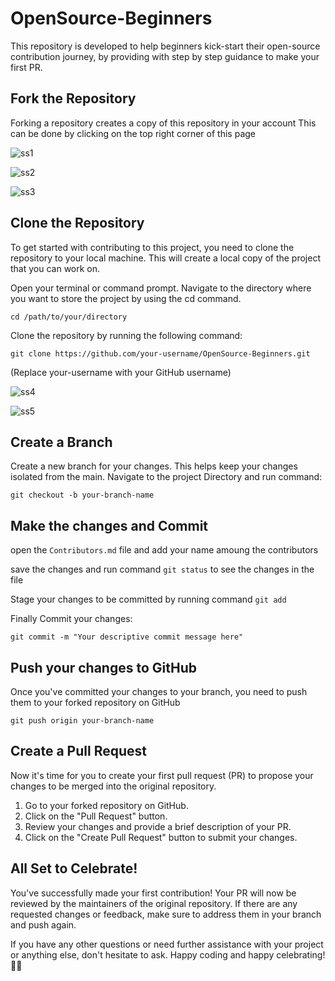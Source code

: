 # OpenSource-Beginners
This repository is developed to help beginners kick-start their open-source contribution journey, by providing with step by step guidance to make your first PR.

## Fork the Repository
Forking a repository creates a copy of this repository in your account 
This can be done by clicking on the top right corner of this page

<img>![ss1](https://github.com/Rajdeep1311/OpenSource-Beginners/assets/113296626/22685871-1259-49d0-9dea-73e5e9440ccf)

<img>![ss2](https://github.com/Rajdeep1311/OpenSource-Beginners/assets/113296626/6d95b58c-a388-437f-9cf1-ec97ffcf2ac1)

<img>![ss3](https://github.com/Rajdeep1311/OpenSource-Beginners/assets/113296626/4071dc23-26e0-41ad-889f-295f786a5956)



## Clone the Repository
To get started with contributing to this project, you need to clone the repository to your local machine. This will create a local copy of the project that you can work on.

Open your terminal or command prompt.
Navigate to the directory where you want to store the project by using the cd command. 
```
cd /path/to/your/directory
```
Clone the repository by running the following command:
```
git clone https://github.com/your-username/OpenSource-Beginners.git
```
(Replace your-username with your GitHub username)

<img>![ss4](https://github.com/Rajdeep1311/OpenSource-Beginners/assets/113296626/f8b50d43-1b6b-4d71-bb80-8f53ad5dd3c7)

<img>![ss5](https://github.com/Rajdeep1311/OpenSource-Beginners/assets/113296626/f2f7ed1c-74fd-4664-b4c0-b7288b7ea00f)




## Create a Branch
Create a new branch for your changes. This helps keep your changes isolated from the main. Navigate to the project Directory and run command:
```
git checkout -b your-branch-name
```
## Make the changes and Commit 
open the `Contributors.md` file and add your name amoung the contributors 

save the changes and run command `git status` to see the changes in the file

Stage your changes to be committed by running command `git add` 

Finally Commit your changes:

```git commit -m "Your descriptive commit message here"```

## Push your changes to GitHub

Once you've committed your changes to your branch, you need to push them to your forked repository on GitHub

```
git push origin your-branch-name
```
## Create a Pull Request
Now it's time for you to create your first pull request (PR) to propose your changes to be merged into the original repository.

1. Go to your forked repository on GitHub.
2. Click on the "Pull Request" button.
3. Review your changes and provide a brief description of your PR.
4. Click on the "Create Pull Request" button to submit your changes.

## All Set to Celebrate!
You've successfully made your first contribution! Your PR will now be reviewed by the maintainers of the original repository. If there are any requested changes or feedback, make sure to address them in your branch and push again.

If you have any other questions or need further assistance with your project or anything else, don't hesitate to ask. Happy coding and happy celebrating! 🚀🎉








